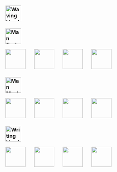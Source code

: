 ### <img src="https://raw.githubusercontent.com/Tarikul-Islam-Anik/Animated-Fluent-Emojis/master/Emojis/Hand%20gestures/Waving%20Hand.png" alt="Waving Hand" width="50" height="50" />

### <img src="https://raw.githubusercontent.com/Tarikul-Islam-Anik/Animated-Fluent-Emojis/master/Emojis/People%20with%20professions/Man%20Technologist%20Light%20Skin%20Tone.png" alt="Man Technologist Light Skin Tone" width="50" height="50" />
<img height="64" width="64" src="https://cdn.simpleicons.org/apple/white" />&nbsp;&nbsp;&nbsp;&nbsp;&nbsp;&nbsp;&nbsp;<img height="64" width="64" src="https://cdn.simpleicons.org/fedora" />&nbsp;&nbsp;&nbsp;&nbsp;&nbsp;&nbsp;&nbsp;<img height="64" width="64" src="https://cdn.simpleicons.org/unraid" />&nbsp;&nbsp;&nbsp;&nbsp;&nbsp;&nbsp;&nbsp;<img height="64" width="64" src="https://cdn.simpleicons.org/openwrt" />&nbsp;&nbsp;&nbsp;&nbsp;&nbsp;&nbsp;&nbsp;
### <img src="https://raw.githubusercontent.com/Tarikul-Islam-Anik/Animated-Fluent-Emojis/master/Emojis/People%20with%20professions/Man%20Mechanic%20Light%20Skin%20Tone.png" alt="Man Mechanic Light Skin Tone" width="50" height="50" />
<img height="64" width="64" src="https://code.visualstudio.com/assets/images/code-stable.png" />&nbsp;&nbsp;&nbsp;&nbsp;&nbsp;&nbsp;&nbsp;<img height="64" width="64" src="https://helix-editor.com/logo.svg" />&nbsp;&nbsp;&nbsp;&nbsp;&nbsp;&nbsp;&nbsp;<img height="64" width="64" src="https://cdn.simpleicons.org/alacritty" />&nbsp;&nbsp;&nbsp;&nbsp;&nbsp;&nbsp;&nbsp;<img height="64" width="64" src="https://cdn.simpleicons.org/obsidian" />&nbsp;&nbsp;&nbsp;&nbsp;&nbsp;&nbsp;&nbsp;

### <img src="https://raw.githubusercontent.com/Tarikul-Islam-Anik/Animated-Fluent-Emojis/master/Emojis/Hand%20gestures/Writing%20Hand%20Light%20Skin%20Tone.png" alt="Writing Hand Light Skin Tone" width="50" height="50" />
<img height="64" width="64" src="https://cdn.simpleicons.org/go" />&nbsp;&nbsp;&nbsp;&nbsp;&nbsp;&nbsp;&nbsp;<img height="64" width="64" src="https://cdn.simpleicons.org/rust/white" />&nbsp;&nbsp;&nbsp;&nbsp;&nbsp;&nbsp;&nbsp;<img height="64" width="64" src="https://cdn.simpleicons.org/typescript" />&nbsp;&nbsp;&nbsp;&nbsp;&nbsp;&nbsp;&nbsp;<img height="64" width="64" src="https://cdn.simpleicons.org/python" />&nbsp;&nbsp;&nbsp;&nbsp;&nbsp;&nbsp;&nbsp;






<!--
**mkeco/mkeco** is a ✨ _special_ ✨ repository because its `README.md` (this file) appears on your GitHub profile.

Here are some ideas to get you started:

- 🔭 I’m currently working on ...
- 🌱 I’m currently learning ...
- 👯 I’m looking to collaborate on ...
- 🤔 I’m looking for help with ...
- 💬 Ask me about ...
- 📫 How to reach me: ...
- 😄 Pronouns: ...
- ⚡ Fun fact: ...
-->
